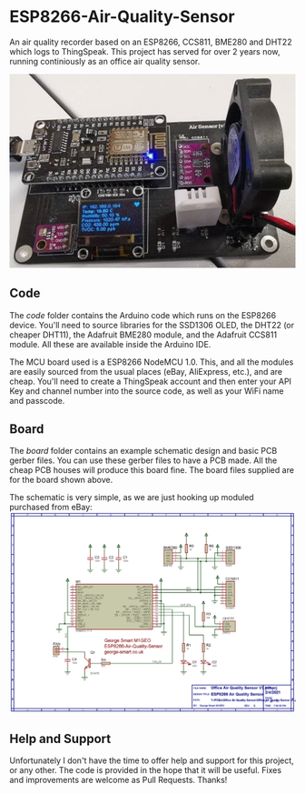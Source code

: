 # ESP8266-Air-Quality-Sensor
An air quality recorder based on an ESP8266, CCS811, BME280 and DHT22 which logs to ThingSpeak. This project has served for over 2 years now, running continiously as an office air quality sensor.

![Built PCB](/Board/Assembled_PCB.jpg)

## Code
The *code* folder contains the Arduino code which runs on the ESP8266 device. You'll need to source libraries for the SSD1306 OLED, the DHT22 (or cheaper DHT11), the Adafruit BME280 module, and the Adafruit CCS811 module. All these are available inside the Arduino IDE.

The MCU board used is a ESP8266 NodeMCU 1.0. This, and all the modules are easily sourced from the usual places (eBay, AliExpress, etc.), and are cheap. You'll need to create a ThingSpeak account and then enter your API Key and channel number into the source code, as well as your WiFi name and passcode.

## Board
The *board* folder contains an example schematic design and basic PCB gerber files. You can use these gerber files to have a PCB made. All the cheap PCB houses will produce this board fine. The board files supplied are for the board shown above.

The schematic is very simple, as we are just hooking up moduled purchased from eBay:
![Schematic Drawing](/Board/Example_Schematic.png)

## Help and Support
Unfortunately I don't have the time to offer help and support for this project, or any other. The code is provided in the hope that it will be useful. Fixes and improvements are welcome as Pull Requests. Thanks!
